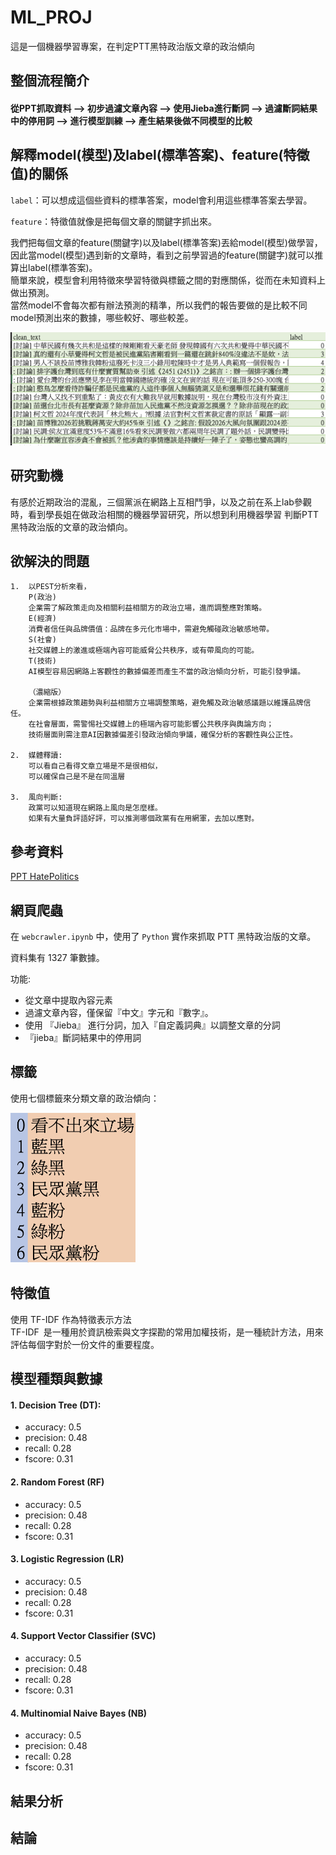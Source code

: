 # ML_PROJ

這是一個機器學習專案，在判定PTT黑特政治版文章的政治傾向

## 整個流程簡介
#### 從PPT抓取資料 --> 初步過濾文章內容 --> 使用Jieba進行斷詞 --> 過濾斷詞結果中的停用詞 --> 進行模型訓練 --> 產生結果後做不同模型的比較

## 解釋model(模型)及label(標準答案)、feature(特徵值)的關係

`label`：可以想成這個些資料的標準答案，model會利用這些標準答案去學習。  

`feature`：特徵值就像是把每個文章的關鍵字抓出來。  

我們把每個文章的feature(關鍵字)以及label(標準答案)丟給model(模型)做學習，因此當model(模型)遇到新的文章時，看到之前學習過的feature(關鍵字)就可以推算出label(標準答案)。  
簡單來說，模型會利用特徵來學習特徵與標籤之間的對應關係，從而在未知資料上做出預測。  
當然model不會每次都有辦法預測的精準，所以我們的報告要做的是比較不同model預測出來的數據，哪些較好、哪些較差。

<img src="/img/text.png" alt=" "  >

## 研究動機
有感於近期政治的混亂，三個黨派在網路上互相鬥爭，以及之前在系上lab參觀時，看到學長姐在做政治相關的機器學習研究，所以想到利用機器學習
判斷PTT黑特政治版的文章的政治傾向。

## 欲解決的問題
```
1.  以PEST分析來看，
    P(政治)
    企業需了解政策走向及相關利益相關方的政治立場，進而調整應對策略。
    E(經濟)
    消費者信任與品牌價值：品牌在多元化市場中，需避免觸碰政治敏感地帶。
    S(社會)
    社交媒體上的激進或極端內容可能威脅公共秩序，或有帶風向的可能。
    T(技術)
    AI模型容易因網路上客觀性的數據偏差而產生不當的政治傾向分析，可能引發爭議。
  
    （濃縮版）
    企業需根據政策趨勢與利益相關方立場調整策略，避免觸及政治敏感議題以維護品牌信任。
    在社會層面，需警惕社交媒體上的極端內容可能影響公共秩序與輿論方向；
    技術層面則需注意AI因數據偏差引發政治傾向爭議，確保分析的客觀性與公正性。

2.  媒體釋讀:
    可以看自己看得文章立場是不是很相似，
    可以確保自己是不是在同溫層

3.  風向判斷:
    政黨可以知道現在網路上風向是怎麼樣。
    如果有大量負評語好評，可以推測哪個政黨有在用網軍，去加以應對。
```
## 參考資料
[PPT HatePolitics](https://www.ptt.cc/bbs/HatePolitics/index.html)	

## 網頁爬蟲
在 `webcrawler.ipynb` 中，使用了 `Python` 實作來抓取 PTT 黑特政治版的文章。

資料集有 1327 筆數據。

功能:
- 從文章中提取內容元素
- 過濾文章內容，僅保留『中文』字元和『數字』。
- 使用 『Jieba』 進行分詞，加入『自定義詞典』以調整文章的分詞
- 『jieba』斷詞結果中的停用詞
  
## 標籤
使用七個標籤來分類文章的政治傾向：

<img src="/img/label.png" alt=" "  width=200px height=240px/>


## 特徵值
使用 TF-IDF 作為特徵表示方法  
TF-IDF 是一種用於資訊檢索與文字探勘的常用加權技術，是一種統計方法，用來評估每個字對於一份文件的重要程度。  

## 模型種類與數據
#### 1. Decision Tree (DT):
- accuracy: 0.5
- precision: 0.48
- recall: 0.28
- fscore: 0.31

#### 2. Random Forest (RF)
- accuracy: 0.5
- precision: 0.48
- recall: 0.28
- fscore: 0.31

#### 3. Logistic Regression (LR)
- accuracy: 0.5
- precision: 0.48
- recall: 0.28
- fscore: 0.31

#### 4. Support Vector Classifier (SVC)
- accuracy: 0.5
- precision: 0.48
- recall: 0.28
- fscore: 0.31

#### 4. Multinomial Naive Bayes (NB)
- accuracy: 0.5
- precision: 0.48
- recall: 0.28
- fscore: 0.31

## 結果分析
 
## 結論